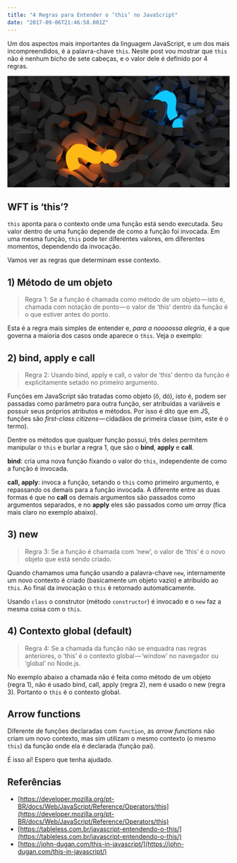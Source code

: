 ```yaml
---
title: "4 Regras para Entender o ‘this’ no JavaScript"
date: "2017-09-06T21:46:58.001Z"
---
```

Um dos aspectos mais importantes da linguagem JavaScript, e um dos mais incompreendidos, é a palavra-chave `this`. Neste post vou mostrar que `this` não é nenhum bicho de sete cabeças, e o valor dele é definido por 4 regras.

![](./1_hirx3C42Y7PUjMtqmGQBSQ.jpeg)

## WFT is ‘this’?

`this` aponta para o contexto onde uma função está sendo executada. Seu valor dentro de uma função depende de como a função foi invocada. Em uma mesma função, `this` pode ter diferentes valores, em diferentes momentos, dependendo da invocação.

Vamos ver as regras que determinam esse contexto.

## 1) Método de um objeto

> Regra 1: Se a função é chamada como método de um objeto — isto é, chamada com notação de ponto — o valor de ‘this’ dentro da função é o que estiver antes do ponto.

Esta é a regra mais simples de entender e, _para a noooossa alegria_, é a que governa a maioria dos casos onde aparece o `this`. Veja o exemplo:

## 2) bind, apply e call

> Regra 2: Usando bind, apply e call, o valor de ‘this’ dentro da função é explicitamente setado no primeiro argumento.

Funções em JavaScript são tratadas como objeto (ô, dó), isto é, podem ser passadas como parâmetro para outra função, ser atribuídas a variáveis e possuir seus próprios atributos e métodos. Por isso é dito que em JS, funções são _first-class citizens_ — cidadãos de primeira classe (sim, este é o termo).

Dentre os métodos que qualquer função possui, três deles permitem manipular o `this` e burlar a regra 1, que são o **bind**, **apply** e **call**.

**bind**: cria uma nova função fixando o valor do `this`, independente de como a função é invocada.

**call, apply**: invoca a função, setando o `this` como primeiro argumento, e repassando os demais para a função invocada. A diferente entre as duas formas é que no **call** os demais argumentos são passados como argumentos separados, e no **apply** eles são passados como um _array_ (fica mais claro no exemplo abaixo).

## 3) new

> Regra 3: Se a função é chamada com ‘new’, o valor de ‘this’ é o novo objeto que está sendo criado.

Quando chamamos uma função usando a palavra-chave `new`, internamente um novo contexto é criado (basicamente um objeto vazio) e atribuído ao `this`. Ao final da invocação o `this` é retornado automaticamente.

Usando `class` o construtor (método `constructor`) é invocado e o `new` faz a mesma coisa com o `this`.

## 4) Contexto global (default)

> Regra 4: Se a chamada da função não se enquadra nas regras anteriores, o ‘this’ é o contexto global — ‘window’ no navegador ou ‘global’ no Node.js.

No exemplo abaixo a chamada não é feita como método de um objeto (regra 1), não é usado bind, call, apply (regra 2), nem é usado o new (regra 3). Portanto o `this` é o contexto global.

## Arrow functions

Diferente de funções declaradas com `function`, as _arrow functions_ não criam um novo contexto, mas sim utilizam o mesmo contexto (o mesmo `this`) da função onde ela é declarada (função pai).

É isso aí! Espero que tenha ajudado.

## Referências

*   [https://developer.mozilla.org/pt-BR/docs/Web/JavaScript/Reference/Operators/this](https://developer.mozilla.org/pt-BR/docs/Web/JavaScript/Reference/Operators/this)
*   [https://tableless.com.br/javascript-entendendo-o-this/](https://tableless.com.br/javascript-entendendo-o-this/)
*   [https://john-dugan.com/this-in-javascript/](https://john-dugan.com/this-in-javascript/)